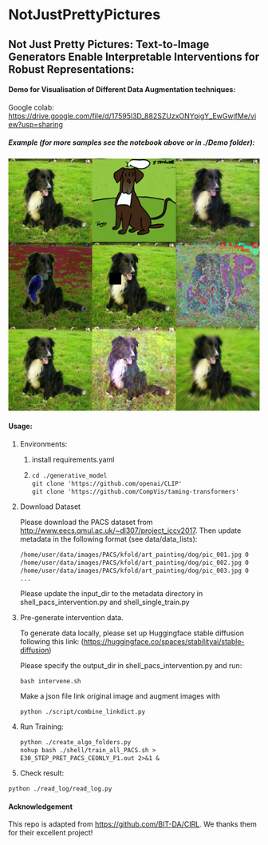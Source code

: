 # NotJustPrettyPictures
## Not Just Pretty Pictures: Text-to-Image Generators Enable Interpretable Interventions for Robust Representations:

#### Demo for Visualisation of Different Data Augmentation techniques: 
Google colab: https://drive.google.com/file/d/17595l3D_882SZUzxONYpigY_EwGwjfMe/view?usp=sharing
##### Example (for more samples see the notebook above or in ./Demo folder):
![avatar](./Demo/Visualisation.png)

#### Usage:

  1. Environments:

     1. install requirements.yaml

     2. ```
        cd ./generative_model
        git clone 'https://github.com/openai/CLIP'
        git clone 'https://github.com/CompVis/taming-transformers'
        ```

        

  2. Download Dataset

     Please download the PACS dataset from http://www.eecs.qmul.ac.uk/~dl307/project_iccv2017. Then update metadata in the following format (see data/data_lists):

     ```
     /home/user/data/images/PACS/kfold/art_painting/dog/pic_001.jpg 0
     /home/user/data/images/PACS/kfold/art_painting/dog/pic_002.jpg 0
     /home/user/data/images/PACS/kfold/art_painting/dog/pic_003.jpg 0
     ...
     ```

     Please update the input_dir to the metadata directory in shell_pacs_intervention.py and shell_single_train.py

     

3. Pre-generate intervention data.

   To generate data locally, please set up Huggingface stable diffusion following this link: (https://huggingface.co/spaces/stabilityai/stable-diffusion)

   Please specify the output_dir in shell_pacs_intervention.py and run: 

   ```
   bash intervene.sh
   ```

   Make a json file link original image and augment images with 

   ```
   python ./script/combine_linkdict.py
   ```


4. Run Training:

   ```
   python ./create_algo_folders.py
   nohup bash ./shell/train_all_PACS.sh > E30_STEP_PRET_PACS_CEONLY_P1.out 2>&1 &
   ```

   

5.  Check result:

   ```
   python ./read_log/read_log.py
   ```


#### Acknowledgement
This repo is adapted from https://github.com/BIT-DA/CIRL. We thanks them for their excellent project!
